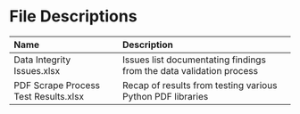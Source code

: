 # File Descriptions

| Name                                        | Description                                                                                                     |
| :------------------------------------------ | :-------------------------------------------------------------------------------------------------------------- |
| Data Integrity Issues.xlsx                  | Issues list documentating findings from the data validation process                                             |
| PDF Scrape Process Test Results.xlsx        | Recap of results from testing various Python PDF libraries                                                      |

